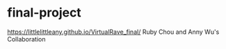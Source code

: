 # final-project
https://littlelittleany.github.io/VirtualRave_final/
Ruby Chou and Anny Wu's Collaboration
